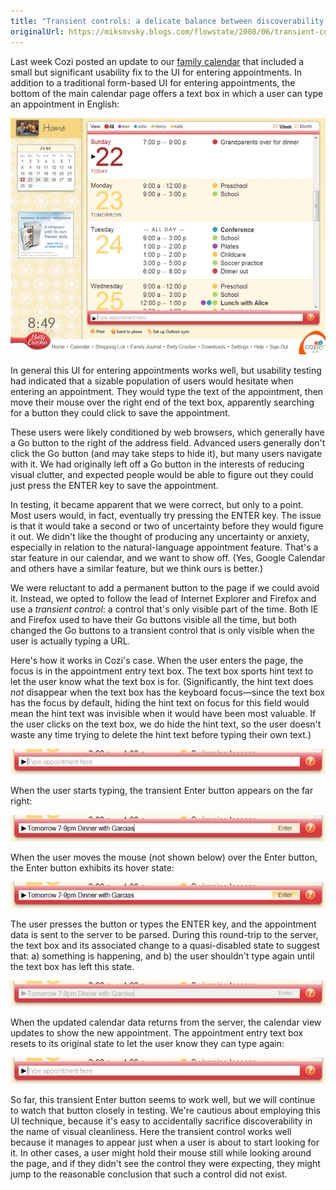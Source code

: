 ```yaml
---
title: "Transient controls: a delicate balance between discoverability and visual clutter"
originalUrl: https://miksovsky.blogs.com/flowstate/2008/06/transient-contr.html
---
```


<p>
  Last week Cozi posted an update to our
  <a href="http://www.cozi.com/products/familycalendar.aspx">family calendar</a>
  that included a small but significant usability fix to the UI for entering
  appointments. In addition to a traditional form-based UI for entering
  appointments, the bottom of the main calendar page offers a text box in which
  a user can type an appointment in English:
</p>
<p>
  <img src="/images/flowstate/Calendar_thumb.png" />
</p>
<p>
  In general this UI for entering appointments works well, but usability testing
  had indicated that a sizable population of users would hesitate when entering
  an appointment. They would type the text of the appointment, then move their
  mouse over the right end of the text box, apparently searching for a button
  they could click to save the appointment.
</p>
<p>
  These users were likely conditioned by web browsers, which generally have a Go
  button to the right of the address field. Advanced users generally don't click
  the Go button (and may take steps to hide it), but many users navigate with
  it. We had originally left off a Go button in the interests of reducing visual
  clutter, and expected people would be able to figure out they could just press
  the ENTER key to save the appointment.
</p>
<p>
  In testing, it became apparent that we were correct, but only to a point. Most
  users would, in fact, eventually try pressing the ENTER key. The issue is that
  it would take a second or two of uncertainty before they would figure it out.
  We didn't like the thought of producing any uncertainty or anxiety, especially
  in relation to the natural-language appointment feature. That's a star feature
  in our calendar, and we want to show off. (Yes, Google Calendar and others
  have a similar feature, but we think ours is better.)
</p>
<p>
  We were reluctant to add a permanent button to the page if we could avoid it.
  Instead, we opted to follow the lead of Internet Explorer and Firefox and use
  a <em>transient control</em>: a control that's only visible part of the time.
  Both IE and Firefox used to have their Go buttons visible all the time, but
  both changed the Go buttons to a transient control that is only visible when
  the user is actually typing a URL.
</p>
<p>
  Here's how it works in Cozi's case. When the user enters the page, the focus
  is in the appointment entry text box. The text box sports hint text to let the
  user know what the text box is for. (Significantly, the hint text does
  <em>not</em> disappear when the text box has the keyboard focus—since the text
  box has the focus by default, hiding the hint text on focus for this field
  would mean the hint text was invisible when it would have been most valuable.
  If the user clicks on the text box, we do hide the hint text, so the user
  doesn't waste any time trying to delete the hint text before typing their own
  text.)
</p>
<p>
  <img src="/images/flowstate/Entry%20Area%201_thumb_1.png" />
</p>
<p>
  When the user starts typing, the transient Enter button appears on the far
  right:
</p>
<p>
  <img src="/images/flowstate/Entry%20Area%202_thumb.png" />
</p>
<p>
  When the user moves the mouse (not shown below) over the Enter button, the
  Enter button exhibits its hover state:
</p>
<p>
  <img src="/images/flowstate/Entry%20Area%203_thumb.png" />
</p>
<p>
  The user presses the button or types the ENTER key, and the appointment data
  is sent to the server to be parsed. During this round-trip to the server, the
  text box and its associated change to a quasi-disabled state to suggest that:
  a) something is happening, and b) the user shouldn't type again until the text
  box has left this state.
</p>
<p>
  <img src="/images/flowstate/Entry%20Area%204_thumb.png" />
</p>
<p>
  When the updated calendar data returns from the server, the calendar view
  updates to show the new appointment. The appointment entry text box resets to
  its original state to let the user know they can type again:
</p>
<p>
  <img src="/images/flowstate/Entry%20Area%201_thumb_1.png" />
</p>
<p>
  So far, this transient Enter button seems to work well, but we will continue
  to watch that button closely in testing. We're cautious about employing this
  UI technique, because it's easy to accidentally sacrifice discoverability in
  the name of visual cleanliness. Here the transient control works well because
  it manages to appear just when a user is about to start looking for it. In
  other cases, a user might hold their mouse still while looking around the
  page, and if they didn't see the control they were expecting, they might jump
  to the reasonable conclusion that such a control did not exist.
</p>

